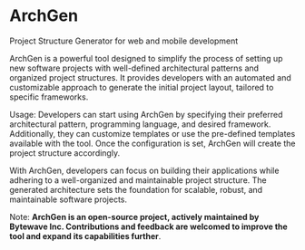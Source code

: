 # ArchGen
Project Structure Generator for web and mobile development 


ArchGen is a powerful tool designed to simplify the process of setting up new software projects with well-defined architectural patterns and organized project structures. It provides developers with an automated and customizable approach to generate the initial project layout, tailored to specific frameworks.


Usage:
Developers can start using ArchGen by specifying their preferred architectural pattern, programming language, and desired framework. Additionally, they can customize templates or use the pre-defined templates available with the tool. Once the configuration is set, ArchGen will create the project structure accordingly.

With ArchGen, developers can focus on building their applications while adhering to a well-organized and maintainable project structure. The generated architecture sets the foundation for scalable, robust, and maintainable software projects.

Note: **ArchGen is an open-source project, actively maintained by Bytewave Inc. Contributions and feedback are welcomed to improve the tool and expand its capabilities further**.

